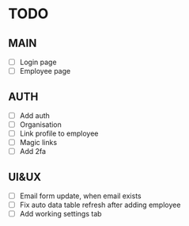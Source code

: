 # TODO

## MAIN

- [ ] Login page
- [ ] Employee page

## AUTH

- [ ] Add auth
- [ ] Organisation
- [ ] Link profile to employee
- [ ] Magic links
- [ ] Add 2fa

## UI&UX

- [ ] Email form update, when email exists
- [ ] Fix auto data table refresh after adding employee
- [ ] Add working settings tab
